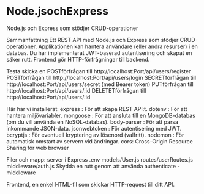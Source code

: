 # Node.jsochExpress
Node.js och Express som stödjer CRUD-operationer

Sammanfattning
Ett REST API med Node.js och Express som stödjer CRUD-operationer.
Applikationen kan hantera användare (eller andra resurser) i en databas.
Du har implementerat JWT-baserad autentisering och skapat en säker rutt.
Frontend gör HTTP-förfrågningar till backend.

Testa skicka en 
POSTförfrågan till http://localhost:Port/api/users/register
POSTförfrågan till http://localhost:Port/api/users/login
SECRETförfrågan till http://localhost:Port/api/users/secret (med Bearer token)
PUTförfrågan till http://localhost:Port/api/users/:id
DELETETförfrågan till http://localhost:Port/api/users/:id



Här har vi installerat:
express : För att skapa REST API:t.
dotenv : För att hantera miljövariabler.
mongoose : För att ansluta till en MongoDB-databas (om du vill använda en NoSQL-databas).
body-parser : För att parsa inkommande JSON-data.
jsonwebtoken : För autentisering med JWT.
bcryptjs : För eventuell kryptering av lösenord (valfritt).
nodemon : För automatisk omstart av servern vid ändringar.
cors: Cross-Origin Resource Sharing för web browser

Filer och mapp:
server i Express
.env
models/User.js
routes/userRoutes.js
middleware/auth.js
Skydda en rutt genom att använda authenticate -middleware

Frontend, en enkel HTML-fil som skickar HTTP-request till ditt API. 
